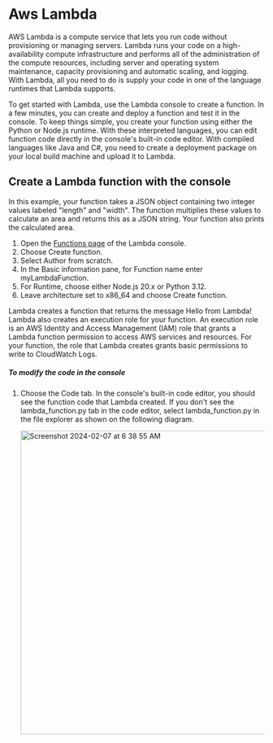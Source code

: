 # Aws Lambda
AWS Lambda is a compute service that lets you run code without provisioning or managing servers. Lambda runs your code on a high-availability compute infrastructure and performs all of the administration of the compute resources, including server and operating system maintenance, capacity provisioning and automatic scaling, and logging. With Lambda, all you need to do is supply your code in one of the language runtimes that Lambda supports.

To get started with Lambda, use the Lambda console to create a function. In a few minutes, you can create and deploy a function and test it in the console. To keep things simple, you create your function using either the Python or Node.js runtime. With these interpreted languages, you can edit function code directly in the console's built-in code editor. With compiled languages like Java and C#, you need to create a deployment package on your local build machine and upload it to Lambda.

## Create a Lambda function with the console
In this example, your function takes a JSON object containing two integer values labeled "length" and "width". The function multiplies these values to calculate an area and returns this as a JSON string. Your function also prints the calculated area.

1. Open the [Functions page](https://console.aws.amazon.com/lambda/home#/functions) of the Lambda console.
2. Choose Create function.
3. Select Author from scratch.
4. In the Basic information pane, for Function name enter myLambdaFunction.
5. For Runtime, choose either Node.js 20.x or Python 3.12.
6. Leave architecture set to x86_64 and choose Create function.

Lambda creates a function that returns the message Hello from Lambda! Lambda also creates an execution role for your function. An execution role is an AWS Identity and Access Management (IAM) role that grants a Lambda function permission to access AWS services and resources. For your function, the role that Lambda creates grants basic permissions to write to CloudWatch Logs.

##### To modify the code in the console
1. Choose the Code tab.
   In the console's built-in code editor, you should see the function code that Lambda created. If you don't see the lambda_function.py tab in the code editor, select 
   lambda_function.py in the file explorer as shown on the following diagram.

   <img width="597" alt="Screenshot 2024-02-07 at 6 38 55 AM" src="https://github.com/ankitakotadiya/Data-Engineering/assets/27961132/b22050eb-20be-4c22-877d-b50f4a6706e0">


 













